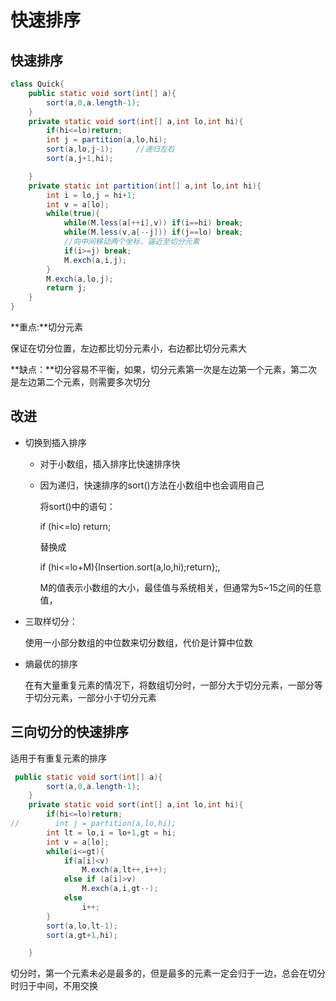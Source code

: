 # 快速排序

## 快速排序

```java
class Quick{
    public static void sort(int[] a){
        sort(a,0,a.length-1);
    }
    private static void sort(int[] a,int lo,int hi){
        if(hi<=lo)return;
        int j = partition(a,lo,hi);
        sort(a,lo,j-1);		//递归左右
        sort(a,j+1,hi);

    }
    private static int partition(int[] a,int lo,int hi){
        int i = lo,j = hi+1;
        int v = a[lo];
        while(true){
            while(M.less(a[++i],v)) if(i==hi) break;
            while(M.less(v,a[--j])) if(j==lo) break;
            //向中间移动两个坐标，逼近至切分元素
            if(i>=j) break;
            M.exch(a,i,j);
        }
        M.exch(a,lo,j);
        return j;
    }
}
```

**重点:**切分元素

保证在切分位置，左边都比切分元素小，右边都比切分元素大

**缺点：**切分容易不平衡，如果，切分元素第一次是左边第一个元素，第二次是左边第二个元素，则需要多次切分

## 改进

- 切换到插入排序

	- 对于小数组，插入排序比快速排序快

	- 因为递归，快速排序的sort()方法在小数组中也会调用自己

		将sort()中的语句：

		if (hi<=lo) return;

		替换成

		if (hi<=lo+M){Insertion.sort(a,lo,hi);return};,

		M的值表示小数组的大小，最佳值与系统相关，但通常为5~15之间的任意值，

- 三取样切分：

	使用一小部分数组的中位数来切分数组，代价是计算中位数

- 熵最优的排序

	在有大量重复元素的情况下，将数组切分时，一部分大于切分元素，一部分等于切分元素，一部分小于切分元素

## 三向切分的快速排序

适用于有重复元素的排序

```java
 public static void sort(int[] a){
        sort(a,0,a.length-1);
    }
    private static void sort(int[] a,int lo,int hi){
        if(hi<=lo)return;
//        int j = partition(a,lo,hi);
        int lt = lo,i = lo+1,gt = hi;
        int v = a[lo];
        while(i<=gt){
            if(a[i]<v)
                M.exch(a,lt++,i++);
            else if (a[i]>v)
                M.exch(a,i,gt--);
            else
                i++;
        }
        sort(a,lo,lt-1);
        sort(a,gt+1,hi);

    }
```

切分时，第一个元素未必是最多的，但是最多的元素一定会归于一边，总会在切分时归于中间，不用交换



